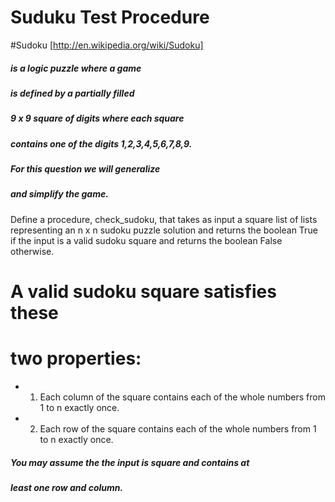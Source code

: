 # Suduku Test Procedure 

#Sudoku [http://en.wikipedia.org/wiki/Sudoku]
##### is a logic puzzle where a game
##### is defined by a partially filled
##### 9 x 9 square of digits where each square
##### contains one of the digits 1,2,3,4,5,6,7,8,9.
##### For this question we will generalize
##### and simplify the game.

Define a procedure, check_sudoku,
that takes as input a square list
of lists representing an n x n
sudoku puzzle solution and returns the boolean
True if the input is a valid
sudoku square and returns the boolean False
otherwise.

# A valid sudoku square satisfies these
# two properties:

*  1. Each column of the square contains
       each of the whole numbers from 1 to n exactly once.

*   2. Each row of the square contains each
       of the whole numbers from 1 to n exactly once.

##### You may assume the the input is square and contains at
##### least one row and column.
